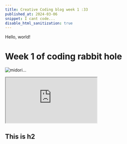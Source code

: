 ```yaml
---
title: Creative Coding blog week 1 :33
published_at: 2024-03-06
snippet: I cant code...
disable_html_sanitization: true
---
```


Hello, world!

# **Week 1 of coding rabbit hole** 
![midori...](/240306_week1/mi.png)

<iframe src="https://editor.p5js.org/NoaLwx/full/IaH4veEs5"></iframe>

## This is h2

